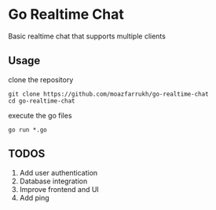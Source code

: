# Go Realtime Chat
Basic realtime chat that supports multiple clients 
## Usage
clone the repository 
```
git clone https://github.com/moazfarrukh/go-realtime-chat
cd go-realtime-chat
```
execute the go files
```
go run *.go
```
## TODOS
1. Add user authentication
2. Database integration
3. Improve frontend and UI
4. Add ping


